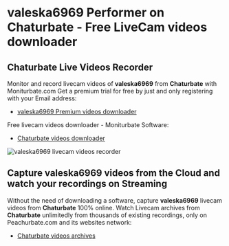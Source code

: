 # valeska6969 Performer on Chaturbate - Free LiveCam videos downloader

## Chaturbate Live Videos Recorder

Monitor and record livecam videos of **valeska6969** from **Chaturbate** with Moniturbate.com
Get a premium trial for free by just and only registering with your Email address:
* [valeska6969 Premium videos downloader](https://moniturbate.com/request-demo-licence-key.html)

Free livecam videos downloader - Moniturbate Software:
* [Chaturbate videos downloader](https://moniturbate.com/moniturbate-download-software.html)

![valeska6969 livecam videos recorder](https://peachurnet.com/templates/moniturbate-software.png)


## Capture valeska6969 videos from the Cloud and watch your recordings on Streaming

Without the need of downloading a software, capture **valeska6969** livecam videos from **Chaturbate** 100% online.
Watch Livecam archives from **Chaturbate** unlimitedly from thousands of existing recordings, only on Peachurbate.com and its websites network:
* [Chaturbate videos archives](https://peachurnet.com/)